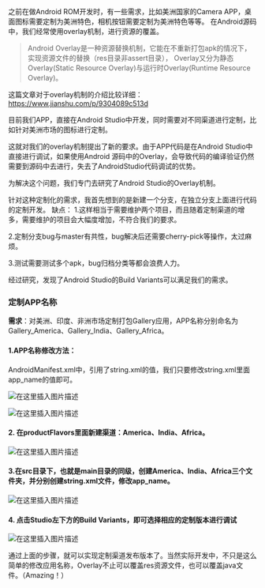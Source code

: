 
之前在做Android ROM开发时，有一些需求，比如美洲国家的Camera APP，桌面图标需要定制为美洲特色，相机按钮需要定制为美洲特色等等。
在Android源码中，我们经常使用overlay机制，进行资源的覆盖。

> Android Overlay是一种资源替换机制，它能在不重新打包apk的情况下，实现资源文件的替换（res目录非assert目录），
> Overlay又分为静态Overlay(Static Resource Overlay)与运行时Overlay(Runtime Resource Overlay)。

这篇文章对于overlay机制的介绍比较详细：https://www.jianshu.com/p/9304089c513d

目前我们APP，直接在Android Studio中开发，同时需要对不同渠道进行定制，比如针对美洲市场的图标进行定制。

这就对我们的overlay机制提出了新的要求。由于APP代码是在Android Studio中直接进行调试，如果使用Android 源码中的Overlay，会导致代码的编译验证仍然需要到源码中去进行，失去了AndroidStudio代码调试的优势。

为解决这个问题，我们专门去研究了Android Studio的Overlay机制。

针对这种定制化的需求，我首先想到的是新建一个分支，在独立分支上面进行代码的定制开发。
缺点：
1.这样相当于需要维护两个项目，而且随着定制渠道的增多，需要维护的项目会大幅度增加，不符合我们的要求。

2.定制分支bug与master有共性，bug解决后还需要cherry-pick等操作，太过麻烦。

3.测试需要测试多个apk，bug归档分类等都会浪费人力。

经过研究，发现了Android Studio的Build Variants可以满足我们的需求。

### 定制APP名称

**需求**：对美洲、印度、非洲市场定制打包Gallery应用，APP名称分别命名为Gallery_America、Gallery_India、Gallery_Africa。

#### 1.APP名称修改方法：
AndroidManifest.xml中，引用了string.xml的值，我们只要修改string.xml里面app_name的值即可。

![在这里插入图片描述](https://img-blog.csdnimg.cn/20190618164716402.png?x-oss-process=image/watermark,type_ZmFuZ3poZW5naGVpdGk,shadow_10,text_aHR0cHM6Ly9ibG9nLmNzZG4ubmV0L0ZyYWtpZV9Ld29r,size_16,color_FFFFFF,t_70)

![在这里插入图片描述](https://img-blog.csdnimg.cn/2019061816483891.png?x-oss-process=image/watermark,type_ZmFuZ3poZW5naGVpdGk,shadow_10,text_aHR0cHM6Ly9ibG9nLmNzZG4ubmV0L0ZyYWtpZV9Ld29r,size_16,color_FFFFFF,t_70)

#### 2. 在productFlavors里面新建渠道：America、India、Africa。

![在这里插入图片描述](https://img-blog.csdnimg.cn/20190618172007953.png?x-oss-process=image/watermark,type_ZmFuZ3poZW5naGVpdGk,shadow_10,text_aHR0cHM6Ly9ibG9nLmNzZG4ubmV0L0ZyYWtpZV9Ld29r,size_16,color_FFFFFF,t_70)

#### 3.在src目录下，也就是main目录的同级，创建America、India、Africa三个文件夹，并分别创建string.xml文件，修改app_name。

![在这里插入图片描述](https://img-blog.csdnimg.cn/20190618172248453.png?x-oss-process=image/watermark,type_ZmFuZ3poZW5naGVpdGk,shadow_10,text_aHR0cHM6Ly9ibG9nLmNzZG4ubmV0L0ZyYWtpZV9Ld29r,size_16,color_FFFFFF,t_70)

#### 4. 点击Studio左下方的Build Variants，即可选择相应的定制版本进行调试

![在这里插入图片描述](https://img-blog.csdnimg.cn/20190618172446981.png?x-oss-process=image/watermark,type_ZmFuZ3poZW5naGVpdGk,shadow_10,text_aHR0cHM6Ly9ibG9nLmNzZG4ubmV0L0ZyYWtpZV9Ld29r,size_16,color_FFFFFF,t_70)

通过上面的步骤，就可以实现定制渠道发布版本了。当然实际开发中，不只是这么简单的修改应用名称，Overlay不止可以覆盖res资源文件，也可以覆盖java文件。（Amazing！）

